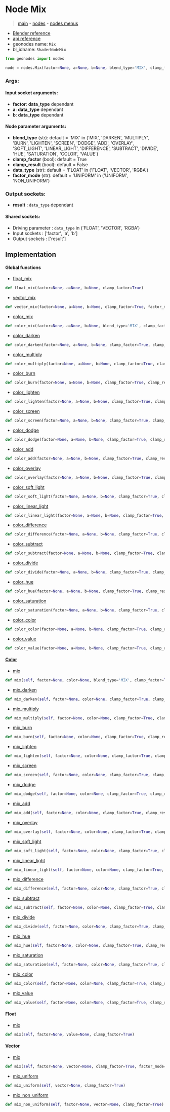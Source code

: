 # Node Mix

> [main](../structure.md) - [nodes](nodes.md) - [nodes menus](nodes_menus.md)

- [Blender reference](https://docs.blender.org/manual/en/latest/modeling/geometry_nodes/color/mix.html)
- [api reference](https://docs.blender.org/api/current/bpy.types.ShaderNodeMix.html)
- geonodes name: `Mix`
- bl_idname: `ShaderNodeMix`

```python
from geonodes import nodes

node = nodes.Mix(factor=None, a=None, b=None, blend_type='MIX', clamp_factor=True, clamp_result=False, data_type='FLOAT', factor_mode='UNIFORM')
```

### Args:

#### Input socket arguments:

- **factor**: **data_type** dependant
- **a**: **data_type** dependant
- **b**: **data_type** dependant

#### Node parameter arguments:

- **blend_type** (str): default = 'MIX' in ('MIX', 'DARKEN', 'MULTIPLY', 'BURN', 'LIGHTEN', 'SCREEN', 'DODGE', 'ADD', 'OVERLAY', 'SOFT_LIGHT', 'LINEAR_LIGHT', 'DIFFERENCE', 'SUBTRACT', 'DIVIDE', 'HUE', 'SATURATION', 'COLOR', 'VALUE')
- **clamp_factor** (bool): default = True
- **clamp_result** (bool): default = False
- **data_type** (str): default = 'FLOAT' in ('FLOAT', 'VECTOR', 'RGBA')
- **factor_mode** (str): default = 'UNIFORM' in ('UNIFORM', 'NON_UNIFORM')

### Output sockets:

- **result** : ``data_type`` dependant

#### Shared sockets:

- Driving parameter : ``data_type`` in ('FLOAT', 'VECTOR', 'RGBA')
- Input sockets  : ['factor', 'a', 'b']
- Output sockets : ['result']
## Implementation

#### Global functions

 - [float_mix](A.md#float_mix)
  ```python
  def float_mix(factor=None, a=None, b=None, clamp_factor=True)
  ```

 - [vector_mix](A.md#vector_mix)
  ```python
  def vector_mix(factor=None, a=None, b=None, clamp_factor=True, factor_mode='UNIFORM')
  ```

 - [color_mix](A.md#color_mix)
  ```python
  def color_mix(factor=None, a=None, b=None, blend_type='MIX', clamp_factor=True, clamp_result=False)
  ```

 - [color_darken](A.md#color_darken)
  ```python
  def color_darken(factor=None, a=None, b=None, clamp_factor=True, clamp_result=False)
  ```

 - [color_multiply](A.md#color_multiply)
  ```python
  def color_multiply(factor=None, a=None, b=None, clamp_factor=True, clamp_result=False)
  ```

 - [color_burn](A.md#color_burn)
  ```python
  def color_burn(factor=None, a=None, b=None, clamp_factor=True, clamp_result=False)
  ```

 - [color_lighten](A.md#color_lighten)
  ```python
  def color_lighten(factor=None, a=None, b=None, clamp_factor=True, clamp_result=False)
  ```

 - [color_screen](A.md#color_screen)
  ```python
  def color_screen(factor=None, a=None, b=None, clamp_factor=True, clamp_result=False)
  ```

 - [color_dodge](A.md#color_dodge)
  ```python
  def color_dodge(factor=None, a=None, b=None, clamp_factor=True, clamp_result=False)
  ```

 - [color_add](A.md#color_add)
  ```python
  def color_add(factor=None, a=None, b=None, clamp_factor=True, clamp_result=False)
  ```

 - [color_overlay](A.md#color_overlay)
  ```python
  def color_overlay(factor=None, a=None, b=None, clamp_factor=True, clamp_result=False)
  ```

 - [color_soft_light](A.md#color_soft_light)
  ```python
  def color_soft_light(factor=None, a=None, b=None, clamp_factor=True, clamp_result=False)
  ```

 - [color_linear_light](A.md#color_linear_light)
  ```python
  def color_linear_light(factor=None, a=None, b=None, clamp_factor=True, clamp_result=False)
  ```

 - [color_difference](A.md#color_difference)
  ```python
  def color_difference(factor=None, a=None, b=None, clamp_factor=True, clamp_result=False)
  ```

 - [color_subtract](A.md#color_subtract)
  ```python
  def color_subtract(factor=None, a=None, b=None, clamp_factor=True, clamp_result=False)
  ```

 - [color_divide](A.md#color_divide)
  ```python
  def color_divide(factor=None, a=None, b=None, clamp_factor=True, clamp_result=False)
  ```

 - [color_hue](A.md#color_hue)
  ```python
  def color_hue(factor=None, a=None, b=None, clamp_factor=True, clamp_result=False)
  ```

 - [color_saturation](A.md#color_saturation)
  ```python
  def color_saturation(factor=None, a=None, b=None, clamp_factor=True, clamp_result=False)
  ```

 - [color_color](A.md#color_color)
  ```python
  def color_color(factor=None, a=None, b=None, clamp_factor=True, clamp_result=False)
  ```

 - [color_value](A.md#color_value)
  ```python
  def color_value(factor=None, a=None, b=None, clamp_factor=True, clamp_result=False)
  ```

#### [Color](Color.md)

 - [mix](Color.md#mix)
  ```python
  def mix(self, factor=None, color=None, blend_type='MIX', clamp_factor=True, clamp_result=False)
  ```

 - [mix_darken](Color.md#mix_darken)
  ```python
  def mix_darken(self, factor=None, color=None, clamp_factor=True, clamp_result=False)
  ```

 - [mix_multiply](Color.md#mix_multiply)
  ```python
  def mix_multiply(self, factor=None, color=None, clamp_factor=True, clamp_result=False)
  ```

 - [mix_burn](Color.md#mix_burn)
  ```python
  def mix_burn(self, factor=None, color=None, clamp_factor=True, clamp_result=False)
  ```

 - [mix_lighten](Color.md#mix_lighten)
  ```python
  def mix_lighten(self, factor=None, color=None, clamp_factor=True, clamp_result=False)
  ```

 - [mix_screen](Color.md#mix_screen)
  ```python
  def mix_screen(self, factor=None, color=None, clamp_factor=True, clamp_result=False)
  ```

 - [mix_dodge](Color.md#mix_dodge)
  ```python
  def mix_dodge(self, factor=None, color=None, clamp_factor=True, clamp_result=False)
  ```

 - [mix_add](Color.md#mix_add)
  ```python
  def mix_add(self, factor=None, color=None, clamp_factor=True, clamp_result=False)
  ```

 - [mix_overlay](Color.md#mix_overlay)
  ```python
  def mix_overlay(self, factor=None, color=None, clamp_factor=True, clamp_result=False)
  ```

 - [mix_soft_light](Color.md#mix_soft_light)
  ```python
  def mix_soft_light(self, factor=None, color=None, clamp_factor=True, clamp_result=False)
  ```

 - [mix_linear_light](Color.md#mix_linear_light)
  ```python
  def mix_linear_light(self, factor=None, color=None, clamp_factor=True, clamp_result=False)
  ```

 - [mix_difference](Color.md#mix_difference)
  ```python
  def mix_difference(self, factor=None, color=None, clamp_factor=True, clamp_result=False)
  ```

 - [mix_subtract](Color.md#mix_subtract)
  ```python
  def mix_subtract(self, factor=None, color=None, clamp_factor=True, clamp_result=False)
  ```

 - [mix_divide](Color.md#mix_divide)
  ```python
  def mix_divide(self, factor=None, color=None, clamp_factor=True, clamp_result=False)
  ```

 - [mix_hue](Color.md#mix_hue)
  ```python
  def mix_hue(self, factor=None, color=None, clamp_factor=True, clamp_result=False)
  ```

 - [mix_saturation](Color.md#mix_saturation)
  ```python
  def mix_saturation(self, factor=None, color=None, clamp_factor=True, clamp_result=False)
  ```

 - [mix_color](Color.md#mix_color)
  ```python
  def mix_color(self, factor=None, color=None, clamp_factor=True, clamp_result=False)
  ```

 - [mix_value](Color.md#mix_value)
  ```python
  def mix_value(self, factor=None, color=None, clamp_factor=True, clamp_result=False)
  ```

#### [Float](Float.md)

 - [mix](Float.md#mix)
  ```python
  def mix(self, factor=None, value=None, clamp_factor=True)
  ```

#### [Vector](Vector.md)

 - [mix](Vector.md#mix)
  ```python
  def mix(self, factor=None, vector=None, clamp_factor=True, factor_mode='UNIFORM')
  ```

 - [mix_uniform](Vector.md#mix_uniform)
  ```python
  def mix_uniform(self, vector=None, clamp_factor=True)
  ```

 - [mix_non_uniform](Vector.md#mix_non_uniform)
  ```python
  def mix_non_uniform(self, factor=None, vector=None, clamp_factor=True)
  ```

